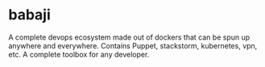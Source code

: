 # babaji
A complete devops ecosystem made out of dockers that can be spun up anywhere and everywhere. Contains Puppet, stackstorm, kubernetes, vpn, etc. A complete toolbox for any developer.
